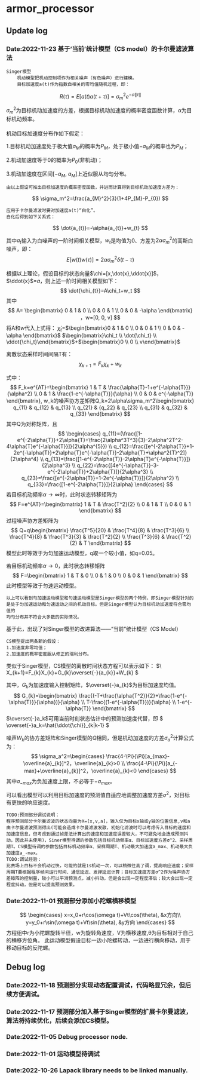 # armor_processor

## Update log
### Date:2022-11-23 基于‘当前’统计模型（CS model）的卡尔曼滤波算法 
    Singer模型
        机动模型把机动控制项作为相关噪声（有色噪声）进行建模。
        目标加速度a(t)作为指数自相关的零均值随机过程，即：
$$
    R(\tau)=E[a(t)a(t+\tau)]=\sigma_m^2e^{-\alpha\lVert\tau\rVert}
$$

$\sigma_m^2$为目标机动加速度的方差，根据目标机动加速度的概率密度函数计算，$\alpha$为目标机动频率。

####
机动目标加速度分布作如下假定：

1.目标机动加速度处于极大值$a_{M}$的概率为$P_{M}$，处于极小值$-a_{M}$的概率也为$P_{M}$；

2.机动加速度等于0的概率为$P_{0}$(非机动)；

3.机动加速度在区间[$-a_{M}$, $a_{M}$]上近似服从均匀分布。

    由以上假设可推出目标加速度的概率密度函数，并进而计算得到目标机动加速度方差为：
$$
    \sigma_m^2=\frac{a_{M}^2}{3}(1+4P_{M}-P_{0})
$$

    应用于卡尔曼滤波时要对加速度a(t)“白化”。
    白化后得到如下关系式：
$$
    \dot{a_{t}}=-\alpha{a_{t}}+w_{t}
$$

其中$a_{t}$输入为白噪声的一阶时间相关模型，$w_{t}$是均值为0、方差为$2\alpha{\sigma_m^2}$的高斯白噪声，即：
$$
    E[w(t)w(\tau)]=2\alpha\sigma_m^2\delta(t-\tau)
$$

根据以上理论，假设目标的状态向量$\chi=[x,\dot{x},\ddot{x}]$，$\ddot{x}$=$a$，则上述一阶时间相关模型如下：    
$$
    \dot{\chi_{t}}=A\chi_t+w_t
$$
其中
$$
A=
\begin{bmatrix}
    0 & 1 & 0 \\
    0 & 0 & 1 \\
    0 & 0 & -\alpha
\end{bmatrix}
，w=[0, 0, v]
$$
将A和$w$代入上式得：
$\dot\chi_t$=$\begin{bmatrix}0 & 1 & 0 \\ 0 & 0 & 1 \\ 0 & 0 & -\alpha \end{bmatrix}$ $\begin{bmatrix}\chi_t \\ \dot{\chi_t} \\ \ddot{\chi_t}\end{bmatrix}$+$\begin{bmatrix}0 \\ 0 \\ v\end{bmatrix}$

离散状态采样时间间隔T有：
$$
    \chi_{k+1}=F_k\chi_{k}+w_k
$$

式中：
$$
    F_k=e^{AT}=\begin{bmatrix}
        1 & T & \frac{\alpha{T}-1+e^{-\alpha{T}}}{\alpha^2} \\
        0 & 1 & \frac{1-e^{-\alpha{T}}}{\alpha} \\
        0 & 0 & e^{-\alpha{T}}
    \end{bmatrix},
    w_k的噪声协方差矩阵Q_k=2\alpha\sigma_m^2\begin{bmatrix}
        q_{11} & q_{12} & q_{13} \\
        q_{21} & {q_22} & q_{23} \\
        q_{31} & q_{32} & q_{33}
    \end{bmatrix} 
$$
其中Q为对称矩阵，且
$$
\begin{cases}
    q_{11}=(\frac{[1-e^{-2\alpha{T}}+2\alpha{T}+\frac{2\alpha^3T^3}{3}-2\alpha^2T^2-4\alpha{T}e^{-\alpha{T}}]}{2\alpha^{5}}) \\
    q_{12}=\frac{[e^{-2\alpha{T}}+1-2e^{-\alpha{T}}+2\alpha{T}e^{-\alpha{T}}-2\alpha{T}+\alpha^2{T}^2]}{2\alpha^4} \\
    q_{13}=\frac{[1-e^{-2\alpha{T}}-2\alpha{T}e^{-\alpha{T}}]}{2\alpha^3} \\
    q_{22}=\frac{[4e^{-\alpha{T}}-3-e^{-2\alpha{T}}+2\alpha{T}]}{2\alpha^3} \\
    q_{23}=\frac{[e^{-2\alpha{T}}+1-2e^{-\alpha{T}}]}{2\alpha^2} \\
    q_{33}=\frac{[1-e^{-2\alpha{T}}]}{2\alpha}
\end{cases}
$$
若目标机动频率$\alpha\to\infty$时，此时状态转移矩阵为
$$
    F=e^{AT}=\begin{bmatrix}
        1 & T & \frac{T^2}{2} \\
        0 & 1 & T \\
        0 & 0 & 1
    \end{bmatrix}
$$
过程噪声协方差矩阵为
$$
    Q=q\begin{bmatrix}
        \frac{T^5}{20} & \frac{T^4}{8} & \frac{T^3}{6} \\
        \frac{T^4}{8} & \frac{T^3}{3} & \frac{T^2}{2} \\
        \frac{T^3}{6} & \frac{T^2}{2} & T
    \end{bmatrix}
$$
模型此时等效于为匀加速运动模型，q取一个较小值，如q=0.05。

若目标机动频率$\alpha\to0$，此时状态转移矩阵
$$
F=\begin{bmatrix}
    1 & T & 0 \\
    0 & 1 & 0 \\
    0 & 0 & 1  
\end{bmatrix}
$$
此时模型等效于匀速运动模型。

    以上可以看到匀加速运动模型和匀速运动模型是Singer模型的两个特例，即Singer模型针对的是处于匀加速运动和匀速运动之间的机动目标。但是Singer模型认为目标机动加速度符合零均值的
    均匀分布并不符合大多数的实际情况。

基于此，出现了对Singer模型的改进算法——“当前”统计模型（CS Model）
    
    CS模型提出两条新的假设：
    1.加速度非零均值；
    2.加速度的概率密度服从修正的瑞利分布。
类似于Singer模型，CS模型的离散时间状态方程可以表示如下：
$\\
    X_{k+1}=F_{k}X_{k}+G_{k}\overset{-}{a_{k}}+W_{k}
$

其中，$G_{k}$为加速度输入控制矩阵，$\overset{-}a_{k}$为目标加速度均值。
$$
    G_{k}=\begin{bmatrix}
        \frac{(-T+\frac{\alpha{T^2}}{2}+\frac{1-e^{-\alpha{T}}}{\alpha})}{\alpha} \\
        T-\frac{(1-e^{-\alpha{T}})}{\alpha} \\
        1-e^{-\alpha{T}}   
    \end{bmatrix}
$$
$\overset{-}a_k$可用当前时刻状态估计中的预测加速度代替，即
$
    \overset{-}a_k=\hat{\ddot{\chi}}_{k|k-1}
$

噪声$W_k$的协方差矩阵和Singer模型的$Q$相同，但是机动加速度的方差$\sigma_a^2$计算公式为：
$$
    \sigma_a^2=\begin{cases}
        \frac{4-\Pi}{\Pi}[a_{max}-\overline{a}_{k}]^2，\overline{a}_{k}>0 \\
        \frac{4-\Pi}{\Pi}[a_{-max}+\overline{a}_{k}]^2，\overline{a}_{k}<0
    \end{cases}
$$
其中$a_{-max}$为负加速度上限，不必等于$-a_{max}$。

可以看出模型可以利用目标加速度的预测值自适应地调整加速度方差$\sigma^2$，对目标有更快的响应速度。

    TODO:预测部分调试说明：
    程序预测部分卡尔曼滤波的状态向量为X=[x,v,a]，输入仅为目标x轴或y轴的位置信息,v和a由卡尔曼滤波预测得出(可能会造成卡尔曼滤波发散，初始化滤波时可以考虑传入目标的速度和加速度信息，但考虑到通过帧差法计算出的速度和加速度误差较大，不可避免地会造成预测抖动，因此并未使用)，Siner模型待调的参数包括目标机动频率α、目标加速度方差σ^2、采样周期T。CS模型待调的参数包括目标机动频率α、采样周期T、机动最大加速度a_max、机动最大负加速度a_-max。
    TODO:调试经验：
    比赛场上目标不会机动过快，可能的就是1s机动一次，可以稍微往高了调，提高响应速度；采样周期T要根据程序帧间运行时间、通信延迟、发弹延迟计算；目标加速度方差σ^2作为噪声协方差矩阵的控制量，较小可以平滑预测点，减小抖动，但是会出现一定程度滞后；较大会出现一定程度抖动，但是可以提高预测效果。
                    
### Date:2022-11-01 预测部分添加小陀螺横移模型
$$
\begin{cases}
    x=x_0+r\cos(\omega t)+Vt\cos(\theta), &x方向\\
    y=y_0+r\sin(\omega t)+Vt\sin(\theta), &y方向
\end{cases}
$$
        方程组中r为小陀螺旋转半径，w为旋转角速度，V为横移速度,θ为目标相对于自己的横移方位角。
        此运动模型假设目标一边小陀螺转动，一边进行横向移动，用于移动目标的反陀螺。

## Debug log
### Date:2022-11-18 预测部分实现动态配置调试，代码略显冗余，但后续方便调试。

### Date:2022-11-17 预测部分加入基于Singer模型的扩展卡尔曼滤波，算法将持续优化，后续会添加CS模型。

### Date:2022-11-05 Debug processor node.

### Date:2022-11-01 运动模型待调试

### Date:2022-10-26 Lapack library needs to be linked manually.  